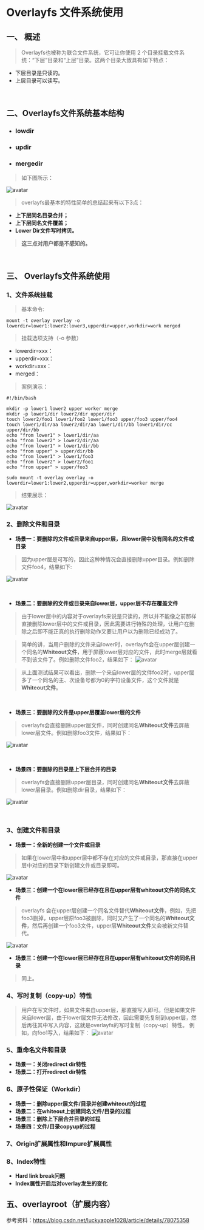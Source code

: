 
# Overlayfs 文件系统使用

## 一、 概述
 
> Overlayfs也被称为联合文件系统，它可让你使用 2 个目录挂载文件系统：“下层”目录和“上层”目录。这两个目录大致具有如下特点：
* 下层目录是只读的。
* 上层目录可以读写。

&nbsp;

## 二、Overlayfs文件系统基本结构

* ### lowdir
* ### updir
* ### mergedir

> 如下图所示：

![avatar](./overlayfs-1.png)

> overlayfs最基本的特性简单的总结起来有以下3点：
* **上下层同名目录合并；**
* **上下层同名文件覆盖；**
* **Lower Dir文件写时拷贝。**

> **这三点对用户都是不感知的。**

&nbsp;

##  三、 Overlayfs文件系统使用
### 1、文件系统挂载
> 基本命令:
```
mount -t overlay overlay -o lowerdir=lower1:lower2:lower3,upperdir=upper,workdir=work merged
```
> 挂载选项支持（-o 参数）
* lowerdir=xxx：
* upperdir=xxx：
* workdir=xxx：
* merged：

> 案例演示：
```
#!/bin/bash

mkdir -p lower1 lower2 upper worker merge
mkdir -p lower1/dir lower2/dir upper/dir
touch lower2/foo1 lower1/foo2 lower1/foo3 upper/foo3 upper/foo4
touch lower1/dir/aa lower2/dir/aa lower1/dir/bb lower1/dir/cc upper/dir/bb
echo "from lower1" > lower1/dir/aa
echo "from lower2" > lower2/dir/aa
echo "from lower1" > lower1/dir/bb
echo "from upper" > upper/dir/bb
echo "from lower1" > lower1/foo3
echo "from lower2" > lower2/foo1
echo "from upper" > upper/foo3

sudo mount -t overlay overlay -o lowerdir=lower1:lower2,upperdir=upper,workdir=worker merge

```

> 结果展示：

![avatar](./overlayfs-2.png)



### 2、删除文件和目录
* **场景一：要删除的文件或目录来自upper层，且lower层中没有同名的文件或目录**
> 因为upper层是可写的，因此这种种情况会直接删除upper目录。例如删除文件foo4，结果如下:

![avatar](./example-1.png)

&nbsp;

* **场景二：要删除的文件或目录来自lower层，upper层不存在覆盖文件**
> 由于lower层中的内容对于overlayfs来说是只读的，所以并不能像之前那样直接删除lower层中的文件或目录，因此需要进行特殊的处理，让用户在删除之后即不能正真的执行删除动作又要让用户以为删除已经成功了。

> 简单的讲，当用户删除的文件来自lower时，overlayfs会在upper层创建一个同名的**Whiteout文件**，用于屏蔽lower层对应的文件，此时merge层就看不到该文件了。例如删除文件foo2，结果如下：
![avatar](./example-2.png)

> 从上面测试结果可以看出，删除一个来自lower层的文件foo2时，upper层多了一个同名的主、次设备号都为0的字符设备文件，这个文件就是**Whiteout文件**。

&nbsp;

* **场景三：要删除的文件是upper层覆盖lower层的文件**
>  overlayfs会直接删除upper层文件，同时创建同名**Whiteout文件**去屏蔽lower层文件。例如删除foo3文件，结果如下：

![avatar](./example-3.png)


&nbsp;

* **场景四：要删除的目录是上下层合并的目录**
> overlayfs会直接删除upper层目录，同时创建同名**Whiteout文件**去屏蔽lower层目录。例如删除dir目录，结果如下：

![avatar](./example-4.png)

&nbsp;

### 3、创建文件和目录
* **场景一：全新的创建一个文件或目录**
> 如果在lower层中和upper层中都不存在对应的文件或目录，那直接在upper层中对应的目录下新创建文件或目录即可。

![avatar](./example-5.png)

* **场景三：创建一个在lower层已经存在且在upper层有whiteout文件的同名文件**
> overlayfs 会在upper层创建一个同名文件替代**Whiteout文件**，例如，先把foo3删掉，upper层原foo3被删除，同时又产生了一个同名的**Whiteout文件**，然后再创建一个foo3文件，upper层**Whiteout文件**又会被新文件替代。

![avatar](./example-6.png)

* **场景三：创建一个在lower层已经存在且在upper层有whiteout文件的同名目录**
> 同上。

### 4、写时复制（copy-up）特性
> 用户在写文件时，如果文件来自upper层，那直接写入即可。但是如果文件来自lower层，由于lower层文件无法修改，因此需要先复制到upper层，然后再往其中写入内容，这就是overlayfs的写时复制（copy-up）特性。
> 例如，向foo1写入，结果如下：
![avatar](./example-7.png)

### 5、重命名文件和目录
* **场景一：关闭redirect dir特性**
* **场景二：打开redirect dir特性**

### 6、原子性保证（Workdir）
* **场景一：删除upper层文件/目录并创建whiteout的过程**
* **场景二：在whiteout上创建同名文件/目录的过程**
* **场景三：删除上下层合并目录的过程**
* **场景四：文件/目录copyup的过程**

### 7、Origin扩展属性和Impure扩展属性

### 8、Index特性
* **Hard link break问题**
* **Index属性开启后对overlay发生的变化**


## 五、overlayroot（扩展内容）


参考资料：https://blog.csdn.net/luckyapple1028/article/details/78075358



 